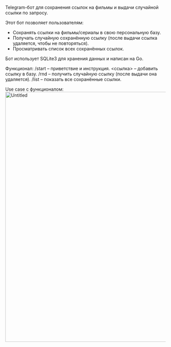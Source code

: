 Telegram-бот для сохранения ссылок на фильмы и выдачи случайной ссылки по запросу.

Этот бот позволяет пользователям:
- Сохранять ссылки на фильмы/сериалы в свою персональную базу.
- Получать случайную сохранённую ссылку (после выдачи ссылка удаляется, чтобы не повторяться).
- Просматривать список всех сохранённых ссылок.

Бот использует SQLite3 для хранения данных и написан на Go.

Функционал:
/start – приветствие и инструкция.
<ссылка> – добавить ссылку в базу.
/rnd – получить случайную ссылку (после выдачи она удаляется).
/list – показать все сохранённые ссылки.

Use case с функционалом:
<img width="785" alt="Untitled" src="https://github.com/user-attachments/assets/f04fea86-23cf-4ad5-8b89-038319ecfc86" />
